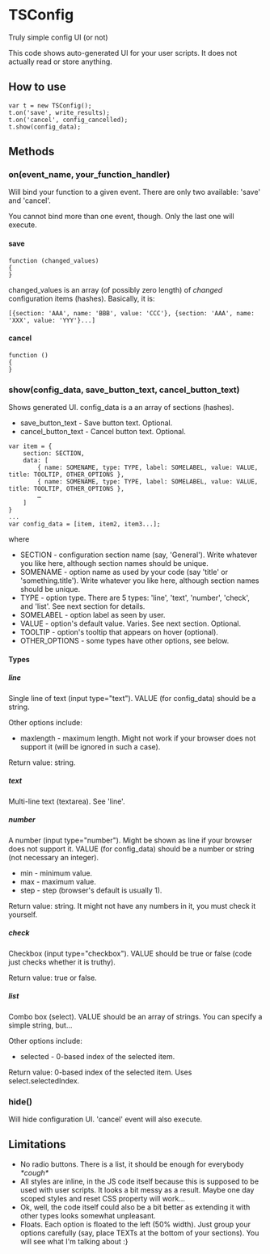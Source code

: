 # TSConfig

Truly simple config UI (or not)

This code shows auto-generated UI for your user scripts. It does not actually read or store anything.

## How to use

```
var t = new TSConfig();
t.on('save', write_results);
t.on('cancel', config_cancelled);
t.show(config_data);
```

## Methods

### on(event_name, your_function_handler)

Will bind your function to a given event. There are only two available: 'save' and 'cancel'.

You cannot bind more than one event, though. Only the last one will execute.

#### save
```
function (changed_values)
{
}
```

changed_values is an array (of possibly zero length) of *changed* configuration items (hashes). Basically, it is:

```
[{section: 'AAA', name: 'BBB', value: 'CCC'}, {section: 'AAA', name: 'XXX', value: 'YYY'}...]
```

#### cancel
```
function ()
{
}
```

### show(config_data, save_button_text, cancel_button_text)

Shows generated UI. config_data is a an array of sections (hashes).

* save_button_text - Save button text. Optional.
* cancel_button_text - Cancel button text. Optional.

```
var item = {
	section: SECTION,
	data: [
		{ name: SOMENAME, type: TYPE, label: SOMELABEL, value: VALUE, title: TOOLTIP, OTHER_OPTIONS },
		{ name: SOMENAME, type: TYPE, label: SOMELABEL, value: VALUE, title: TOOLTIP, OTHER_OPTIONS },
		…
	]
}
...
var config_data = [item, item2, item3...];
```

where

* SECTION - configuration section name (say, 'General'). Write whatever you like here, although section names should be unique.
* SOMENAME - option name as used by your code (say 'title' or 'something.title'). Write whatever you like here, although section names should be unique.
* TYPE - option type. There are 5 types: 'line', 'text', 'number', 'check', and 'list'. See next section for details.
* SOMELABEL - option label as seen by user.
* VALUE - option's default value. Varies. See next section. Optional.
* TOOLTIP - option's tooltip that appears on hover (optional).
* OTHER_OPTIONS - some types have other options, see below.

#### Types

##### line

Single line of text (input type="text"). VALUE (for config_data) should be a string.

Other options include:

* maxlength - maximum length. Might not work if your browser does not support it (will be ignored in such a case).

Return value: string.

##### text

Multi-line text (textarea). See 'line'.

##### number

A number (input type="number"). Might be shown as line if your browser does not support it. VALUE (for config_data) should be a number or string (not necessary an integer).

* min - minimum value.
* max - maximum value.
* step - step (browser's default is usually 1).

Return value: string. It might not have any numbers in it, you must check it yourself.

##### check

Checkbox (input type="checkbox"). VALUE should be true or false (code just checks whether it is truthy).

Return value: true or false.

##### list

Combo box (select). VALUE should be an array of strings. You can specify a simple string, but…

Other options include:

* selected - 0-based index of the selected item.

Return value: 0-based index of the selected item. Uses select.selectedIndex.

### hide()

Will hide configuration UI. 'cancel' event will also execute.

## Limitations

* No radio buttons. There is a list, it should be enough for everybody *\*cough\**
* All styles are inline, in the JS code itself because this is supposed to be used with user scripts. It looks a bit messy as a result. Maybe one day scoped styles and reset CSS property will work…
* Ok, well, the code itself could also be a bit better as extending it with other types looks somewhat unpleasant.
* Floats. Each option is floated to the left (50% width). Just group your options carefully (say, place TEXTs at the bottom of your sections). You will see what I'm talking about :}
